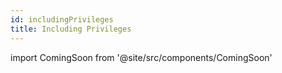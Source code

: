 ```yaml
---
id: includingPrivileges
title: Including Privileges
---
```

import ComingSoon from '@site/src/components/ComingSoon'

<ComingSoon/>